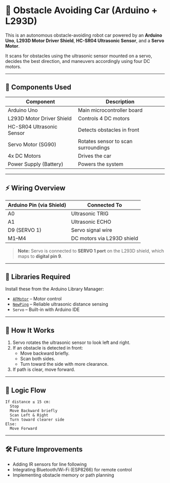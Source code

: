 # 🤖 Obstacle Avoiding Car (Arduino + L293D)

This is an autonomous obstacle-avoiding robot car powered by an **Arduino Uno**, **L293D Motor Driver Shield**, **HC-SR04 Ultrasonic Sensor**, and a **Servo Motor**.

It scans for obstacles using the ultrasonic sensor mounted on a servo, decides the best direction, and maneuvers accordingly using four DC motors.

---

## 🔧 Components Used

| Component                 | Description                          |
|--------------------------|--------------------------------------|
| Arduino Uno              | Main microcontroller board           |
| L293D Motor Driver Shield| Controls 4 DC motors                 |
| HC-SR04 Ultrasonic Sensor| Detects obstacles in front           |
| Servo Motor (SG90)       | Rotates sensor to scan surroundings  |
| 4x DC Motors             | Drives the car                       |
| Power Supply (Battery)   | Powers the system                    |

---

## ⚡ Wiring Overview

| Arduino Pin (via Shield) | Connected To            |
|--------------------------|--------------------------|
| A0                       | Ultrasonic TRIG          |
| A1                       | Ultrasonic ECHO          |
| D9 (SERVO 1)             | Servo signal wire        |
| M1–M4                    | DC motors via L293D shield|

> **Note:** Servo is connected to **SERVO 1 port** on the L293D shield, which maps to **digital pin 9**.

---

## 📂 Libraries Required

Install these from the Arduino Library Manager:

- [`AFMotor`](https://github.com/adafruit/Adafruit-Motor-Shield-library) – Motor control
- [`NewPing`](https://bitbucket.org/teckel12/arduino-new-ping/wiki/Home) – Reliable ultrasonic distance sensing
- `Servo` – Built-in with Arduino IDE

---

## 🚀 How It Works

1. Servo rotates the ultrasonic sensor to look left and right.
2. If an obstacle is detected in front:
   - Move backward briefly.
   - Scan both sides.
   - Turn toward the side with more clearance.
3. If path is clear, move forward.

---

## 🧠 Logic Flow

```text
If distance ≤ 15 cm:
  Stop
  Move Backward briefly
  Scan Left & Right
  Turn toward clearer side
Else:
  Move Forward
```

---

## 🛠️ Future Improvements

- Adding IR sensors for line following
- Integrating Bluetooth/Wi-Fi (ESP8266) for remote control
- Implementing obstacle memory or path planning

